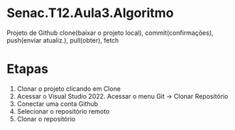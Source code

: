 # Senac.T12.Aula3.Algoritmo
Projeto de Github clone(baixar o projeto local), commit(confirmações), push(enviar atualiz.), pull(obter), fetch

# Etapas
1. Clonar o projeto clicando em Clone
2. Acessar o Visual Studio 2022. Acessar o menu Git -> Clonar Repositório
3. Conectar uma conta Github
4. Selecionar o repositório remoto
5. Clonar o repositório
